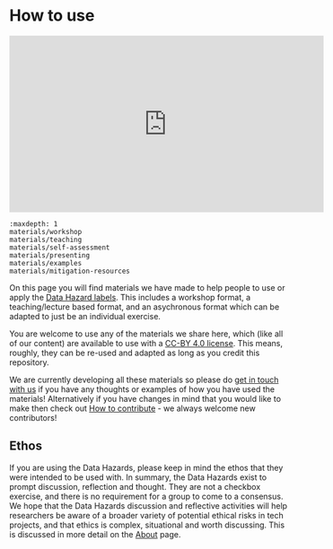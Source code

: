 # How to use

<div style="text-align: center">
<iframe width="560" height="315" src="https://www.youtube-nocookie.com/embed/CbPDV012DdY?controls=0" title="YouTube video player" frameborder="0" allow="accelerometer; autoplay; clipboard-write; encrypted-media; gyroscope; picture-in-picture; web-share" allowfullscreen></iframe>
</div>


```{toctree}
:maxdepth: 1
materials/workshop
materials/teaching
materials/self-assessment
materials/presenting
materials/examples
materials/mitigation-resources
```

On this page you will find materials we have made to help people to use or apply the [Data Hazard labels](labels). 
This includes a workshop format, a teaching/lecture based format, and an asychronous format which can be adapted to just be an individual exercise.

You are welcome to use any of the materials we share here, which (like all of our content) are available to use with a [CC-BY 4.0 license](https://creativecommons.org/licenses/by/4.0/).
This means, roughly, they can be re-used and adapted as long as you credit this repository. 

We are currently developing all these materials so please do [get in touch with us](about) if you have any thoughts or examples of how you have used the materials! 
Alternatively if you have changes in mind that you would like to make then check out [How to contribute](contribute) - we always welcome new contributors!


## Ethos 

If you are using the Data Hazards, please keep in mind the ethos that they were intended to be used with. 
In summary, the Data Hazards exist to prompt discussion, reflection and thought. 
They are not a checkbox exercise, and there is no requirement for a group to come to a consensus. 
We hope that the Data Hazards discussion and reflective activities will help researchers be aware of a broader variety of potential ethical risks in tech projects, and that ethics is complex, situational and worth discussing.
This is discussed in more detail on the [About](about) page.